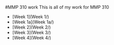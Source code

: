 #MMP 310 work
This is all of my work for MMP 310
- [Week 1](Week 1/)
- [Week 1a](Week 1a/)
- [Week 2](Week 2/)
- [Week 3](Week 3/)
- [Week 4](Week 4/)